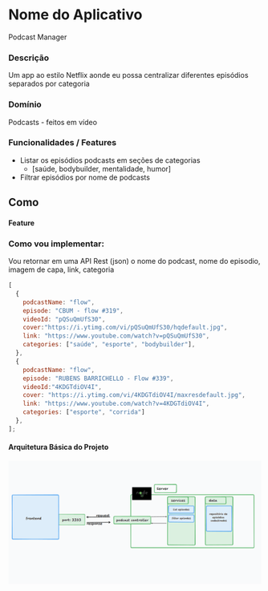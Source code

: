 # Nome do Aplicativo

Podcast Manager

### Descrição

Um app ao estilo Netflix aonde eu possa centralizar diferentes episódios separados por categoria

### Domínio

Podcasts - feitos em vídeo

### Funcionalidades / Features

- Listar os episódios podcasts em seções de categorias
  - [saúde, bodybuilder, mentalidade, humor]
- Filtrar episódios por nome de podcasts

## Como

#### Feature

### Como vou implementar:

Vou retornar em uma API Rest (json) o nome do podcast, nome do episodio, imagem de capa, link, categoria

```js
[
  {
    podcastName: "flow",
    episode: "CBUM - flow #319",
    videoId: "pQSuQmUfS30",
    cover:"https://i.ytimg.com/vi/pQSuQmUfS30/hqdefault.jpg",
    link: "https://www.youtube.com/watch?v=pQSuQmUfS30",
    categories: ["saúde", "esporte", "bodybuilder"],
  },
  {
    podcastName: "flow",
    episode: "RUBENS BARRICHELLO - Flow #339",
    videoId:"4KDGTdiOV4I",
    cover: "https://i.ytimg.com/vi/4KDGTdiOV4I/maxresdefault.jpg",
    link: "https://www.youtube.com/watch?v=4KDGTdiOV4I",
    categories: ["esporte", "corrida"]
  },
];
```

#### Arquitetura Básica do Projeto

![arquitetura_basica](image.png)
